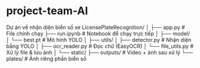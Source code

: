 # project-team-AI
Dự án về nhận diện biển số xe
LicensePlateRecognition/
│
├── app.py                     # File chính chạy
├── run.ipynb                  # Notebook để chạy trực tiếp
│
├── model/
│   └── best.pt                # Mô hình YOLO
│
├── utils/
│   ├── detector.py            # Nhận diện bằng YOLO
│   ├── ocr_reader.py          # Đọc chữ (EasyOCR)
│   └── file_utils.py          # Xử lý file & lưu ảnh
│
└── static/
    ├── outputs/               # Video + ảnh sau xử lý
    └── plates/                # Ảnh riêng phần biển số
